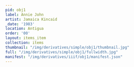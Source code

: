 ```yaml
---
pid: obj1
label: Annie John
artist: Jamaica Kincaid
_date: '1983'
location: Antigua
order: '00'
layout: items_item
collection: items
thumbnail: "/img/derivatives/simple/obj1/thumbnail.jpg"
full: "/img/derivatives/simple/obj1/fullwidth.jpg"
manifest: "/img/derivatives/iiif/obj1/manifest.json"
---
```

